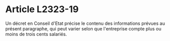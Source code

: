 # Article L2323-19

Un décret en Conseil d'Etat précise le contenu des informations prévues au présent paragraphe, qui peut varier selon que l'entreprise compte plus ou moins de trois cents salariés.